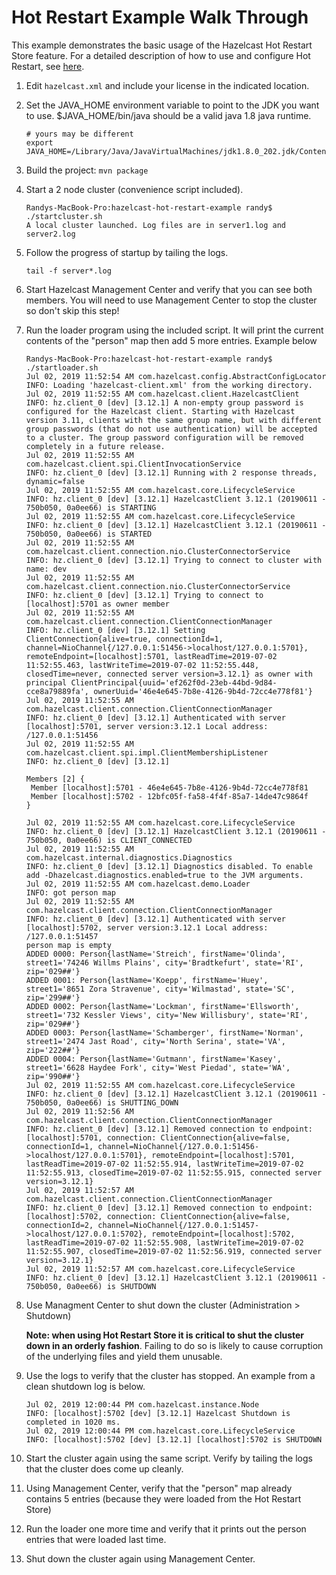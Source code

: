 # Hot Restart Example Walk Through

This example demonstrates the basic usage of the Hazelcast Hot Restart Store
feature.  For a detailed description of how to use and configure Hot Restart,
see [here](https://docs.hazelcast.org/docs/3.12/manual/html-single/index.html#hot-restart-persistence).

1. Edit `hazelcast.xml` and include your license in the indicated location.
2. Set the JAVA_HOME environment variable to point to the JDK you want to use.
 $JAVA_HOME/bin/java should be a valid java 1.8 java runtime.
   ```
   # yours may be different
   export JAVA_HOME=/Library/Java/JavaVirtualMachines/jdk1.8.0_202.jdk/Contents/Home
   ```
3. Build the project: `mvn package`
4. Start a 2 node cluster (convenience script included).
   ```
   Randys-MacBook-Pro:hazelcast-hot-restart-example randy$ ./startcluster.sh
   A local cluster launched. Log files are in server1.log and server2.log
   ```
5. Follow the progress of startup by tailing the logs.
   ```
   tail -f server*.log
   ```
6. Start Hazelcast Management Center and verify that you can see both members.
   You will need to use Management Center to stop the cluster so don't skip
   this step!

7. Run the loader program using the included script.  It will print the current
   contents of the "person" map then add 5 more entries. Example below
   ```
   Randys-MacBook-Pro:hazelcast-hot-restart-example randy$ ./startloader.sh
   Jul 02, 2019 11:52:54 AM com.hazelcast.config.AbstractConfigLocator
   INFO: Loading 'hazelcast-client.xml' from the working directory.
   Jul 02, 2019 11:52:55 AM com.hazelcast.client.HazelcastClient
   INFO: hz.client_0 [dev] [3.12.1] A non-empty group password is configured for the Hazelcast client. Starting with Hazelcast version 3.11, clients with the same group name, but with different group passwords (that do not use authentication) will be accepted to a cluster. The group password configuration will be removed completely in a future release.
   Jul 02, 2019 11:52:55 AM com.hazelcast.client.spi.ClientInvocationService
   INFO: hz.client_0 [dev] [3.12.1] Running with 2 response threads, dynamic=false
   Jul 02, 2019 11:52:55 AM com.hazelcast.core.LifecycleService
   INFO: hz.client_0 [dev] [3.12.1] HazelcastClient 3.12.1 (20190611 - 750b050, 0a0ee66) is STARTING
   Jul 02, 2019 11:52:55 AM com.hazelcast.core.LifecycleService
   INFO: hz.client_0 [dev] [3.12.1] HazelcastClient 3.12.1 (20190611 - 750b050, 0a0ee66) is STARTED
   Jul 02, 2019 11:52:55 AM com.hazelcast.client.connection.nio.ClusterConnectorService
   INFO: hz.client_0 [dev] [3.12.1] Trying to connect to cluster with name: dev
   Jul 02, 2019 11:52:55 AM com.hazelcast.client.connection.nio.ClusterConnectorService
   INFO: hz.client_0 [dev] [3.12.1] Trying to connect to [localhost]:5701 as owner member
   Jul 02, 2019 11:52:55 AM com.hazelcast.client.connection.ClientConnectionManager
   INFO: hz.client_0 [dev] [3.12.1] Setting ClientConnection{alive=true, connectionId=1, channel=NioChannel{/127.0.0.1:51456->localhost/127.0.0.1:5701}, remoteEndpoint=[localhost]:5701, lastReadTime=2019-07-02 11:52:55.463, lastWriteTime=2019-07-02 11:52:55.448, closedTime=never, connected server version=3.12.1} as owner with principal ClientPrincipal{uuid='ef262f0d-23eb-44bd-9d84-cce8a79889fa', ownerUuid='46e4e645-7b8e-4126-9b4d-72cc4e778f81'}
   Jul 02, 2019 11:52:55 AM com.hazelcast.client.connection.ClientConnectionManager
   INFO: hz.client_0 [dev] [3.12.1] Authenticated with server [localhost]:5701, server version:3.12.1 Local address: /127.0.0.1:51456
   Jul 02, 2019 11:52:55 AM com.hazelcast.client.spi.impl.ClientMembershipListener
   INFO: hz.client_0 [dev] [3.12.1]

   Members [2] {
   	Member [localhost]:5701 - 46e4e645-7b8e-4126-9b4d-72cc4e778f81
   	Member [localhost]:5702 - 12bfc05f-fa58-4f4f-85a7-14de47c9864f
   }

   Jul 02, 2019 11:52:55 AM com.hazelcast.core.LifecycleService
   INFO: hz.client_0 [dev] [3.12.1] HazelcastClient 3.12.1 (20190611 - 750b050, 0a0ee66) is CLIENT_CONNECTED
   Jul 02, 2019 11:52:55 AM com.hazelcast.internal.diagnostics.Diagnostics
   INFO: hz.client_0 [dev] [3.12.1] Diagnostics disabled. To enable add -Dhazelcast.diagnostics.enabled=true to the JVM arguments.
   Jul 02, 2019 11:52:55 AM com.hazelcast.demo.Loader
   INFO: got person map
   Jul 02, 2019 11:52:55 AM com.hazelcast.client.connection.ClientConnectionManager
   INFO: hz.client_0 [dev] [3.12.1] Authenticated with server [localhost]:5702, server version:3.12.1 Local address: /127.0.0.1:51457
   person map is empty
   ADDED 0000: Person{lastName='Streich', firstName='Olinda', street1='74246 Willms Plains', city='Bradtkefurt', state='RI', zip='029##'}
   ADDED 0001: Person{lastName='Koepp', firstName='Huey', street1='8651 Zora Stravenue', city='Wilmastad', state='SC', zip='299##'}
   ADDED 0002: Person{lastName='Lockman', firstName='Ellsworth', street1='732 Kessler Views', city='New Willisbury', state='RI', zip='029##'}
   ADDED 0003: Person{lastName='Schamberger', firstName='Norman', street1='2474 Jast Road', city='North Serina', state='VA', zip='222##'}
   ADDED 0004: Person{lastName='Gutmann', firstName='Kasey', street1='6628 Haydee Fork', city='West Piedad', state='WA', zip='990##'}
   Jul 02, 2019 11:52:55 AM com.hazelcast.core.LifecycleService
   INFO: hz.client_0 [dev] [3.12.1] HazelcastClient 3.12.1 (20190611 - 750b050, 0a0ee66) is SHUTTING_DOWN
   Jul 02, 2019 11:52:56 AM com.hazelcast.client.connection.ClientConnectionManager
   INFO: hz.client_0 [dev] [3.12.1] Removed connection to endpoint: [localhost]:5701, connection: ClientConnection{alive=false, connectionId=1, channel=NioChannel{/127.0.0.1:51456->localhost/127.0.0.1:5701}, remoteEndpoint=[localhost]:5701, lastReadTime=2019-07-02 11:52:55.914, lastWriteTime=2019-07-02 11:52:55.913, closedTime=2019-07-02 11:52:55.915, connected server version=3.12.1}
   Jul 02, 2019 11:52:57 AM com.hazelcast.client.connection.ClientConnectionManager
   INFO: hz.client_0 [dev] [3.12.1] Removed connection to endpoint: [localhost]:5702, connection: ClientConnection{alive=false, connectionId=2, channel=NioChannel{/127.0.0.1:51457->localhost/127.0.0.1:5702}, remoteEndpoint=[localhost]:5702, lastReadTime=2019-07-02 11:52:55.908, lastWriteTime=2019-07-02 11:52:55.907, closedTime=2019-07-02 11:52:56.919, connected server version=3.12.1}
   Jul 02, 2019 11:52:57 AM com.hazelcast.core.LifecycleService
   INFO: hz.client_0 [dev] [3.12.1] HazelcastClient 3.12.1 (20190611 - 750b050, 0a0ee66) is SHUTDOWN   
   ```

8. Use Managment Center to shut down the cluster (Administration > Shutdown)

   __Note: when using Hot Restart Store it is critical to shut the cluster down
   in an orderly fashion__. Failing to do so is likely to cause corruption
   of the underlying files and yield them unusable.

9. Use the logs to verify that the cluster has stopped.  An example from a clean
   shutdown log is below.

   ```
   Jul 02, 2019 12:00:44 PM com.hazelcast.instance.Node
   INFO: [localhost]:5702 [dev] [3.12.1] Hazelcast Shutdown is completed in 1020 ms.
   Jul 02, 2019 12:00:44 PM com.hazelcast.core.LifecycleService
   INFO: [localhost]:5702 [dev] [3.12.1] [localhost]:5702 is SHUTDOWN
   ```

10. Start the cluster again using the same script. Verify by tailing the logs
    that the cluster does come up cleanly.

11. Using Management Center, verify that the "person" map already contains
    5 entries (because they were loaded from the Hot Restart Store)

12. Run the loader one more time and verify that it prints out the person
    entries that were loaded last time.

13. Shut down the cluster again using Management Center.

